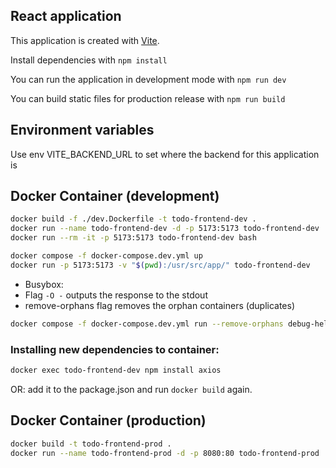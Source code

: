 ## React application

This application is created with [Vite](https://vitest.dev/).

Install dependencies with `npm install`

You can run the application in development mode with `npm run dev`

You can build static files for production release with `npm run build`

## Environment variables

Use env VITE_BACKEND_URL to set where the backend for this application is

## Docker Container (development)

```bash
docker build -f ./dev.Dockerfile -t todo-frontend-dev .
docker run --name todo-frontend-dev -d -p 5173:5173 todo-frontend-dev
docker run --rm -it -p 5173:5173 todo-frontend-dev bash
```

```bash
docker compose -f docker-compose.dev.yml up
docker run -p 5173:5173 -v "$(pwd):/usr/src/app/" todo-frontend-dev
```

- Busybox:
- Flag `-O -` outputs the response to the stdout
- remove-orphans flag removes the orphan containers (duplicates)

```bash
docker compose -f docker-compose.dev.yml run --remove-orphans debug-helper wget -O - http://app:5173
```

### Installing new dependencies to container:

```bash
docker exec todo-frontend-dev npm install axios
```

OR: add it to the package.json and run `docker build` again.

## Docker Container (production)

```bash
docker build -t todo-frontend-prod .
docker run --name todo-frontend-prod -d -p 8080:80 todo-frontend-prod
```
